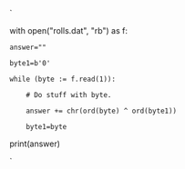 `

with open("rolls.dat", "rb") as f:

    answer=""

    byte1=b'0'

    while (byte := f.read(1)):

        # Do stuff with byte.

        answer += chr(ord(byte) ^ ord(byte1))

        byte1=byte

print(answer)

`